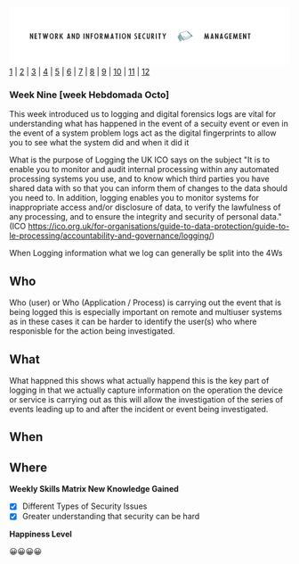 ![Logo](Images/PCOM7E.png)
[1](/MyPortfolio/PCOM7E/Unit01.html) | [2](/MyPortfolio/PCOM7E/Unit02.html) | [3](/MyPortfolio/PCOM7E/Unit03.html) | [4](/MyPortfolio/PCOM7E/Unit04.html) | [5](/MyPortfolio/PCOM7E/Unit05.html) | [6](/MyPortfolio/PCOM7E/Unit06.html) | [7](/MyPortfolio/PCOM7E/Unit07.html) | [8](/MyPortfolio/PCOM7E/Unit08.html) | [9](/MyPortfolio/PCOM7E/Unit09.html) | [10](/MyPortfolio/PCOM7E/Unit10.html) | [11](/MyPortfolio/PCOM7E/Unit11.html) | [12](/MyPortfolio/PCOM7E/Unit12.html)
### Week Nine [week Hebdomada Octo]

This week introduced us to logging and digital forensics logs are vital for understanding what has happened in the event of a secuity event or even in the event of a system problem logs act as the digital fingerprints to allow you to see what the system did and when it did it

What is the purpose of Logging the UK ICO says on the subject "It is to enable you to monitor and audit internal processing within any automated processing systems you use, and to know which third parties you have shared data with so that you can inform them of changes to the data should you need to. In addition, logging enables you to monitor systems for inappropriate access and/or disclosure of data, to verify the lawfulness of any processing, and to ensure the integrity and security of personal data." (ICO https://ico.org.uk/for-organisations/guide-to-data-protection/guide-to-le-processing/accountability-and-governance/logging/)

When Logging information what we log can generally be split into the 4Ws 

## Who ##
Who (user) or Who (Application / Process) is carrying out the event that is being logged this is especially important on remote and multiuser systems as in these cases it can be harder to identify the user(s) who where responisble for the action being investigated.

## What ##
What happned this shows what actually happend this is the key part of logging in that we actually capture information on the operation the device or service is carrying out as this will allow the investigation of the series of events leading up to and after the incident or event being investigated.

## When ##

## Where ##


**Weekly Skills Matrix New Knowledge Gained**

- [x] Different Types of Security Issues
- [X] Greater understanding that security can be hard

**Happiness Level**

😀😀😀😀
